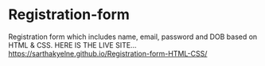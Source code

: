 
# Registration-form
Registration form which includes name, email, password and DOB based on HTML & CSS.
HERE IS THE LIVE SITE...
https://sarthakyelne.github.io/Registration-form-HTML-CSS/

